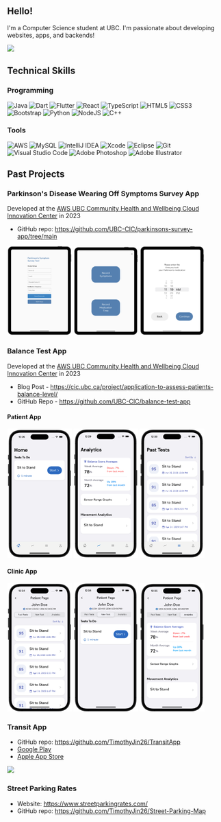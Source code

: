## Hello!

I'm a Computer Science student at UBC. I'm passionate about developing websites, apps, and backends! 

![](https://komarev.com/ghpvc/?username=TimothyJin26)

## Technical Skills

### Programming
![Java](https://img.shields.io/badge/java-%23ED8B00.svg?style=for-the-badge&logo=openjdk&logoColor=white)
![Dart](https://img.shields.io/badge/dart-%230175C2.svg?style=for-the-badge&logo=dart&logoColor=white)
![Flutter](https://img.shields.io/badge/Flutter-%2302569B.svg?style=for-the-badge&logo=Flutter&logoColor=white)
![React](https://img.shields.io/badge/react-%2320232a.svg?style=for-the-badge&logo=react&logoColor=%2361DAFB)
![TypeScript](https://img.shields.io/badge/typescript-%23007ACC.svg?style=for-the-badge&logo=typescript&logoColor=white)
![HTML5](https://img.shields.io/badge/html5-%23E34F26.svg?style=for-the-badge&logo=html5&logoColor=white)
![CSS3](https://img.shields.io/badge/css3-%231572B6.svg?style=for-the-badge&logo=css3&logoColor=white)
![Bootstrap](https://img.shields.io/badge/bootstrap-%238511FA.svg?style=for-the-badge&logo=bootstrap&logoColor=white)
![Python](https://img.shields.io/badge/python-3670A0?style=for-the-badge&logo=python&logoColor=ffdd54)
![NodeJS](https://img.shields.io/badge/node.js-6DA55F?style=for-the-badge&logo=node.js&logoColor=white)
![C++](https://img.shields.io/badge/c++-%2300599C.svg?style=for-the-badge&logo=c%2B%2B&logoColor=white)

### Tools
![AWS](https://img.shields.io/badge/AWS-%23FF9900.svg?style=for-the-badge&logo=amazon-aws&logoColor=white)
![MySQL](https://img.shields.io/badge/mysql-%2300f.svg?style=for-the-badge&logo=mysql&logoColor=white)
![IntelliJ IDEA](https://img.shields.io/badge/IntelliJIDEA-000000.svg?style=for-the-badge&logo=intellij-idea&logoColor=white)
![Xcode](https://img.shields.io/badge/Xcode-007ACC?style=for-the-badge&logo=Xcode&logoColor=white)
![Eclipse](https://img.shields.io/badge/Eclipse-FE7A16.svg?style=for-the-badge&logo=Eclipse&logoColor=white)
![Git](https://img.shields.io/badge/git-%23F05033.svg?style=for-the-badge&logo=git&logoColor=white)
![Visual Studio Code](https://img.shields.io/badge/Visual%20Studio%20Code-0078d7.svg?style=for-the-badge&logo=visual-studio-code&logoColor=white)
![Adobe Photoshop](https://img.shields.io/badge/adobe%20photoshop-%2331A8FF.svg?style=for-the-badge&logo=adobe%20photoshop&logoColor=white)
![Adobe Illustrator](https://img.shields.io/badge/adobe%20illustrator-%23FF9A00.svg?style=for-the-badge&logo=adobe%20illustrator&logoColor=white)


<!--
**TimothyJin26/TimothyJin26** is a ✨ _special_ ✨ repository because its `README.md` (this file) appears on your GitHub profile.

Here are some ideas to get you started:

- 🔭 I’m currently working on ...
- 🌱 I’m currently learning ...
- 👯 I’m looking to collaborate on ...
- 🤔 I’m looking for help with ...
- 💬 Ask me about ...
- 📫 How to reach me: ...
- 😄 Pronouns: ...
- ⚡ Fun fact: ...
-->


## Past Projects

### Parkinson's Disease Wearing Off Symptoms Survey App
Developed at the [AWS UBC Community Health and Wellbeing Cloud Innovation Center](https://cic.ubc.ca/) in 2023

- GitHub repo: https://github.com/UBC-CIC/parkinsons-survey-app/tree/main

<p float="left">
  <img src="https://raw.githubusercontent.com/UBC-CIC/parkinsons-survey-app/main/assets/study_setup.png" width="30%"/>
  <img src="https://raw.githubusercontent.com/UBC-CIC/parkinsons-survey-app/main/assets/patient_home_page.png" width="30%"/>
  <img src="https://raw.githubusercontent.com/UBC-CIC/parkinsons-survey-app/main/assets/medication_time_pick.png" width="30%"/>
</p>

### Balance Test App
Developed at the [AWS UBC Community Health and Wellbeing Cloud Innovation Center](https://cic.ubc.ca/) in 2023

- Blog Post - https://cic.ubc.ca/project/application-to-assess-patients-balance-level/
- GitHub Repo - https://github.com/UBC-CIC/balance-test-app

#### Patient App
<p float="left">
  <img src="https://raw.githubusercontent.com/UBC-CIC/balance-test-app/main/assets/new_test_page.PNG" width="30%"/>
  <img src="https://raw.githubusercontent.com/UBC-CIC/balance-test-app/main/assets/analytics_page.PNG" width="30%"/>
  <img src="https://raw.githubusercontent.com/UBC-CIC/balance-test-app/main/assets/past_tests_page.PNG" width="30%"/>
</p>

#### Clinic App

<p float="left">
  <img src="https://raw.githubusercontent.com/UBC-CIC/balance-test-app/main/assets/clinic_past_tests.png" width="30%"/>
  <img src="https://raw.githubusercontent.com/UBC-CIC/balance-test-app/main/assets/clinic_new_test.png" width="30%"/>
  <img src="https://raw.githubusercontent.com/UBC-CIC/balance-test-app/main/assets/clinic_analytics.png" width="30%"/> 
</p>


### Transit App
- GitHub repo: https://github.com/TimothyJin26/TransitApp
- [Google Play](https://play.google.com/store/apps/details?id=com.transitappvancouver.transitapp)
- [Apple App Store](https://apps.apple.com/us/app/vancouver-transit-real-time/id1537352935)

<p float="left">
  <img src="https://jttechnologyapps.com/img/feature.png" width="40%"/>
</p>

### Street Parking Rates
- Website: https://www.streetparkingrates.com/
- GitHub repo: https://github.com/TimothyJin26/Street-Parking-Map



